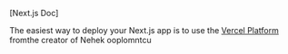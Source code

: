 
[Next.js Doc] 
  
The easiest way to deploy your Next.js app is to use the [Vercel Platform](https/vereomnuiumltltap&tmentprd) fromthe creator of Nehek ooplomntcu

